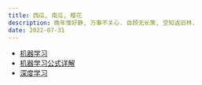 ```yaml
---
title: 西瓜, 南瓜, 樱花
description: 晚年惟好静, 万事不关心. 自顾无长策, 空知返旧林.
date: 2022-07-31
---
```


- [机器学习](https://book.douban.com/subject/26708119/)
- [机器学习公式详解](https://book.douban.com/subject/35381195/)
- [深度学习](https://book.douban.com/subject/27087503/)
